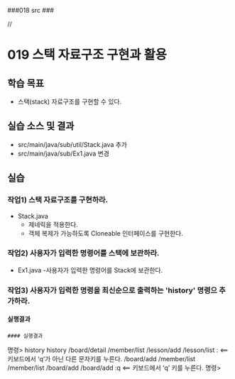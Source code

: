 ###018 src ###

// 

# 019 스택 자료구조 구현과 활용

## 학습 목표

- 스택(stack) 자료구조를 구현할 수 있다.

## 실습 소스 및 결과

- src/main/java/sub/util/Stack.java 추가
- src/main/java/sub/Ex1.java 변경

## 실습

### 작업1) 스택 자료구조를 구현하라.

- Stack.java
     - 제네릭을 적용한다.
     - 객체 복제가 가능하도록 Cloneable 인터페이스를 구현한다.

### 작업2) 사용자가 입력한 명령어를 스택에 보관하라.

- Ex1.java
    -사용자가 입력한 명령어를 Stack에 보관한다.

### 작업3) 사용자가 입력한 명령을 최신순으로 출력하는 'history' 명령으 추가하라.

#### 실행결과

```
#### 실행결과

```
명령> history
history
/board/detail
/member/list
/lesson/add
/lesson/list
:  <== 키보드에서 ‘q’가 아닌 다른 문자키를 누른다.
/board/add
/member/list
/member/list
/board/add
/board/add
:q  <== 키보드에서 ‘q’ 키를 누른다.
명령>

```
